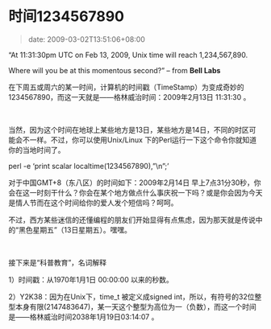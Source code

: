 # 时间1234567890
>date: 2009-03-02T13:51:06+08:00


“At 11:31:30pm UTC on Feb 13, 2009, Unix time will reach 1,234,567,890.  

Where will you be at this momentous second?” – from **Bell Labs** 


在下周五或周六的某一时间，计算机的时间戳（TimeStamp）为变成奇妙的1234567890，而这一天就是——格林威治时间：2009年2月13日 11:31:30 。


 


当然，因为这个时间在地球上某些地方是13日，某些地方是14日，不同的时区可能会不一样。不过，你可以使用Unix/Linux 下的Perl运行一下这个命令你就知道你的当地时间了。



perl -e ‘print scalar localtime(1234567890),”\\n”;’


对于中国GMT+8（东八区）的时间如下：2009年2月14日 早上7点31分30秒，你会在这一时刻干什么？你会在某个地方做点什么事庆祝一下吗？或是你会因为今天是情人节而在这个时间给你的爱人发个短信吗？呵呵。


不过，西方某些迷信的还懂编程的朋友们开始显得有点焦虑，因为那天就是传说中的“黑色星期五”（13日星期五）。嘿嘿。


 


接下来是“科普教育”，名词解释


1）时间戳：从1970年1月1日 00:00:00 以来的秒数。


2）Y2K38：因为在Unix下，time\_t 被定义成signed int，所以，有符号的32位整型本身有限(2147483647)，某一天这个整型为高位为一（负数），而这一个时间是——格林威治时间2038年1月19日03:14:07 。


